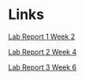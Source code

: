 # Links

[Lab Report 1 Week 2](https://zachperry197.github.io/cse15l-lab-reports/lab-report-1-week-2.html)

[Lab Report 2 Week 4](https://zachperry197.github.io/cse15l-lab-reports/lab-report-2-week-4.html)

[Lab Report 3 Week 6](https://zachperry197.github.io/cse15l-lab-reports/lab-report-3-week-6.html)
